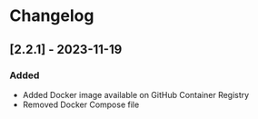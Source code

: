 # Changelog

## [2.2.1] - 2023-11-19

### Added

- Added Docker image available on GitHub Container Registry
- Removed Docker Compose file
